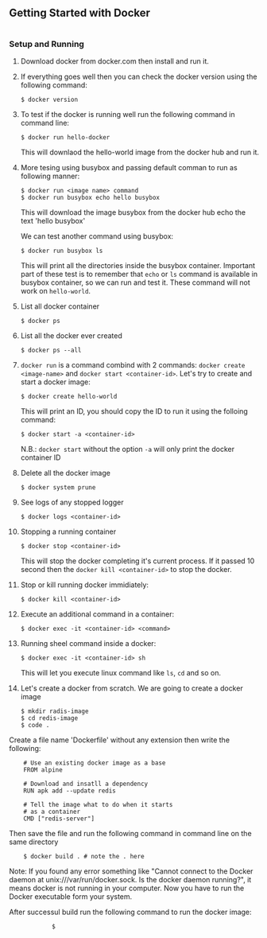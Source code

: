 ## Getting Started with Docker

#

### Setup and Running

1.  Download docker from docker.com then install and run it.

2.  If everything goes well then you can check the docker version using the following command:

        $ docker version

3.  To test if the docker is running well run the following command in command line:

        $ docker run hello-docker

    This will downlaod the hello-world image from the docker hub and run it.

4.  More tesing using busybox and passing default comman to run as following manner:

        $ docker run <image name> command
        $ docker run busybox echo hello busybox

    This will download the image busybox from the docker hub echo the text 'hello busybox'

    We can test another command using busybox:

        $ docker run busybox ls

    This will print all the directories inside the busybox container. Important part of these test is to remember that `echo` or `ls` command is available in busybox container, so we can run and test it. These command will not work on `hello-world`.

5.  List all docker container

        $ docker ps

6.  List all the docker ever created

        $ docker ps --all

7.  `docker run` is a command combind with 2 commands: `docker create <image-name>` and `docker start <container-id>`. Let's try to create and start a docker image:

        $ docker create hello-world

    This will print an ID, you should copy the ID to run it using the folloing command:

        $ docker start -a <container-id>

    N.B.: `docker start` without the option `-a` will only print the docker container ID

8.  Delete all the docker image

        $ docker system prune

9.  See logs of any stopped logger

        $ docker logs <container-id>

10. Stopping a running container

        $ docker stop <container-id>

    This will stop the docker completing it's current process. If it passed 10 second then the `docker kill <container-id>` to stop the docker.

11. Stop or kill running docker immidiately:

        $ docker kill <container-id>

12. Execute an additional command in a container:

        $ docker exec -it <container-id> <command>

13. Running sheel command inside a docker:

        $ docker exec -it <container-id> sh

    This will let you execute linux command like `ls`, `cd` and so on.

14. Let's create a docker from scratch. We are going to create a docker image

        $ mkdir radis-image
        $ cd redis-image
        $ code .
Create a file name 'Dockerfile' without any extension then write the following:

        # Use an existing docker image as a base
        FROM alpine

        # Download and insatll a dependency
        RUN apk add --update redis

        # Tell the image what to do when it starts
        # as a container 
        CMD ["redis-server"]

Then save the file and run the following command in command line on the same directory

        $ docker build . # note the . here

Note: If you found any error something like "Cannot connect to the Docker daemon at unix:///var/run/docker.sock. Is the docker daemon running?", it means docker is not running in your computer. Now you have to run the Docker executable form your system.

After successul build run the following command to run the docker image:

                $
